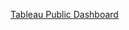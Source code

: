 [Tableau Public Dashboard](https://public.tableau.com/views/Assignment5_16551346928220/Sheet1?:language=en-US&publish=yes&:display_count=n&:origin=viz_share_link)